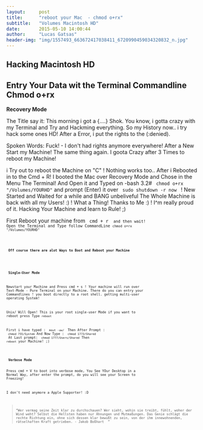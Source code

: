```yaml
---
layout:     post
title:      "reboot your Mac  - chmod o+rx"
subtitle:   "Volumes Macintosh HD"
date:       2015-05-10 14:00:44
author:     "Lucas Gatsas"
header-img: "img/1557493_663672417038411_6720990459034320832_n.jpg"
---
```

<h2 class="section-heading"> Hacking Macintosh HD </h2>
<h2 class="section-heading">Entry Your Data wit the Terminal Commandline Chmod o+rx</h2>


<strong> Recovery Mode </strong> 

The Title say it: This morning i got a {....} Shok. You know, i gotta crazy with my Terminal and Try and Hackming everything. 
So my History now.. i try hack some ones HD! After a Error, i put the rights to the (:denied).

Spoken Words: Fuck! - I don't had rights anymore everywhere! After a New Start my Machine! The same thing again. I goota Crazy after 3 Times to reboot my Machine!

i Try out to reboot the Machine on "C" ! Nothing works too.. After i Rebooted in to the Cmd + R! I booted the Mac over Recovery Mode and Chose in the Menu The Terminal! And Open it and Typed on -bash 3.2# <code> chmod o+rx "/Volumes/YOURHD"</code> and prompt (Enter) it over <code> sudo shutdown -r now </code> ! New Started and Waited for a while 
and BANG unbeliveful The Whole Machine is back with all my Users! :) ! What a Thing! Thanks to Me :) ! I^m really proud of it. Hacking Your Machine and learn to Rule! ;)


First Reboot your machine from <code> cmd + r  <code> and then wait!
Open the Terminal and Type follow CommandLine <code>chmod o+rx "/Volumes/YOURHD"


<br>
<strong> Off course there are alot Ways to Boot and Reboot your Machine </strong>

<br>



<strong> Single-User Mode </strong> 


Newstart your Machine and Press cmd + s ! Your machine will run over Text-Mode - Pure Terminal on your Machine. 
There do you can entry your Commandlines ! you boot directly to a root shell. getting multi-user operating System!

Unix/ Will Open! This is your root single-user Mode if you want to reboot press Type <code>reboot</code> 

First i have typed : <code> mout -uw/ </code>
Then After Prompt : <code> chmod 755/System</code>
And Now Type : <code> chmod 1773/Shared </code>
At Last prompt: <code> chmod 1777/Users/Shared</code>
Then <code>reboot</code> your Machine! ;) 




<br>
<strong> Verbose Mode </strong> 

Press cmd + V to boot into verbose mode, You See YOur Desktop in a Normal Way, after enter the prompt, do you will see your Screen to Freezing!









I don't need anymore a Apple Supporter! :D 


<blockquote>
“Wer vermag seine Zeit klar zu durchschauen? Wer sieht, wohin sie treibt, fühlt, woher der Wind weht? Selbst die Hellsten haben nur Ahnungen und Mutmaßungen. Das Genie schlägt die rechte Richtung ein, ohne sich dessen klar bewußt zu sein, von der ihm innewohnenden, rätselhaften Kraft getrieben. - Jakob Boßhart  ” 
</blockquote>

